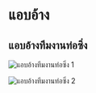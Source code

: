 ---
---

# แอบอ้าง

## แอบอ้างทีมงานท่อซิ่ง

![แอบอ้างทีมงานท่อซิ่ง 1](https://f.ptcdn.info/388/058/000/pb6g7vn0kNfDYsmuw0c-o.jpg)

![แอบอ้างทีมงานท่อซิ่ง 2](https://f.ptcdn.info/388/058/000/pb6g89hgmfyJqOSO1IW-o.jpg)
